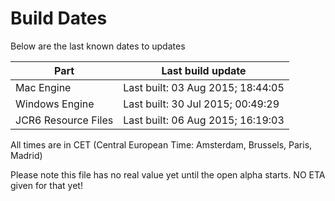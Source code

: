# Build Dates

Below are the last known dates to updates

Part | Last build update
-----|-----
Mac Engine | Last built: 03 Aug 2015; 18:44:05
Windows Engine | Last built: 30 Jul 2015; 00:49:29
JCR6 Resource Files | Last built: 06 Aug 2015; 16:19:03
All times are in CET (Central European Time: Amsterdam, Brussels, Paris, Madrid)


Please note this file has no real value yet until the open alpha starts. NO ETA given for that yet!
